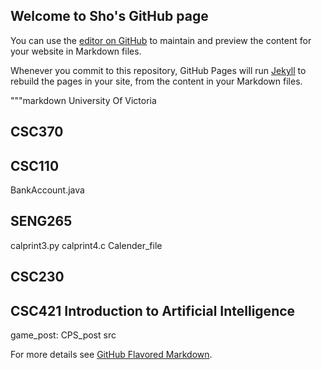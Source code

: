 ## Welcome to Sho's GitHub page

You can use the [editor on GitHub](https://github.com/jackthe-coder/shom/edit/master/README.md) to maintain and preview the content for your website in Markdown files.

Whenever you commit to this repository, GitHub Pages will run [Jekyll](https://jekyllrb.com/) to rebuild the pages in your site, from the content in your Markdown files.

"""markdown
University Of Victoria 

## CSC370

## CSC110 
BankAccount.java

## SENG265
calprint3.py
calprint4.c
Calender_file

## CSC230 

## CSC421 Introduction to Artificial Intelligence
game_post: 
CPS_post
src



For more details see [GitHub Flavored Markdown](https://guides.github.com/features/mastering-markdown/).

